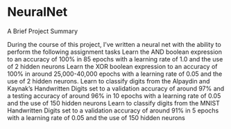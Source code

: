 # NeuralNet
A Brief Project Summary

During the course of this project, I’ve written a neural net with the ability to perform the following assignment tasks
Learn the AND boolean expression to an accuracy of 100% in 85 epochs with a learning rate of 1.0 and the use of 2 hidden neurons
Learn the XOR boolean expression to an accuracy of 100% in around 25,000-40,000 epochs with a learning rate of 0.05 and the use of 2 hidden neurons. 
Learn to classify digits from the Alpaydin and Kaynak’s Handwritten Digits set to a validation accuracy of around 97% and a testing accuracy of around 96% in 10 epochs with a learning rate of 0.05 and the use of 150 hidden neurons
Learn to classify digits from the MNIST Handwritten Digits set to a validation accuracy of around 91% in 5 epochs with a learning rate of 0.05 and the use of 150 hidden neurons



